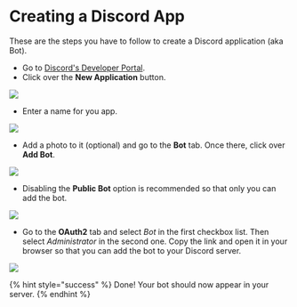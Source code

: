 # Creating a Discord App

These are the steps you have to follow to create a Discord application \(aka Bot\).

* Go to [Discord's Developer Portal](https://discord.com/developers/applications).
* Click over the **New Application** button.

![](https://i.phodit.xyz/oOnCzTRp8)

* Enter a name for you app.

![](https://i.phodit.xyz/kHsitOz21)

* Add a photo to it \(optional\) and go to the **Bot** tab. Once there, click over **Add Bot**.

![](https://i.phodit.xyz/9bJflcuew)

* Disabling the **Public Bot** option is recommended so that only you can add the bot.

![](https://i.phodit.xyz/Ig59xb-t2)

* Go to the **OAuth2** tab and select _Bot_ in the first checkbox list. Then select _Administrator_ in the second one. Copy the link and open it in your browser so that you can add the bot to your Discord server.

![](https://i.phodit.xyz/E1F5vC9h3)

{% hint style="success" %}
Done! Your bot should now appear in your server.
{% endhint %}



